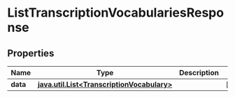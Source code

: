 

# ListTranscriptionVocabulariesResponse

## Properties

Name | Type | Description | Notes
------------ | ------------- | ------------- | -------------
**data** | [**java.util.List&lt;TranscriptionVocabulary&gt;**](TranscriptionVocabulary.md) |  |  [optional]



